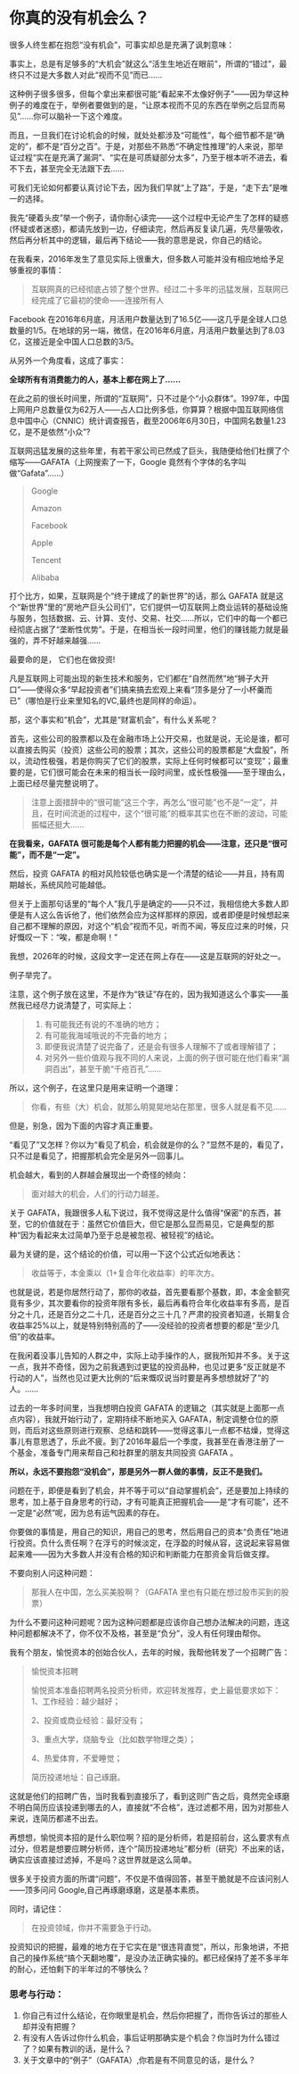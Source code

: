  # 你真的没有机会么？

很多人终生都在抱怨“没有机会”，可事实却总是充满了讽刺意味：

事实上，总是有足够多的“大机会”就这么“活生生地近在眼前”，所谓的“错过”，最终只不过是大多数人对此“视而不见”而已……

这种例子很多很多，但每个拿出来都很可能“看起来不太像好例子”——因为举这种例子的难度在于，举例者要做到的是，“让原本视而不见的东西在举例之后显而易见”……你可以脑补一下这个难度。

而且，一旦我们在讨论机会的时候，就处处都涉及“可能性”，每个细节都不是“确定的”，都不是“百分之百”。于是，对那些不熟悉“不确定性推理”的人来说，那举证过程“实在是充满了漏洞”、“实在是可质疑部分太多”，乃至于根本听不进去，看不下去，甚至完全无法跟下去……

可我们无论如何都要认真讨论下去，因为我们早就“上了路”，于是，“走下去”是唯一的选择。

我先“硬着头皮”举一个例子，请你耐心读完——这个过程中无论产生了怎样的疑惑(怀疑或者迷惑)，都请先放到一边，仔细读完，然后再反复读几遍，先尽量吸收，然后再分析其中的逻辑，最后再下结论——我的意思是说，你自己的结论。

在我看来，2016年发生了意见实际上很重大，但多数人可能并没有相应地给予足够重视的事情：

> 互联网真的已经彻底占领了整个世界。经过二十多年的迅猛发展，互联网已经完成了它最初的使命——连接所有人

Facebook 在2016年6月底，月活用户数量达到了16.5亿——这几乎是全球人口总数量的1/5。在地球的另一端，微信，在2016年6月底，月活用户数量达到了8.03亿，这接近是全中国人口总数的3/5。

从另外一个角度看，这成了事实：

**全球所有有消费能力的人，基本上都在网上了……**

在此之前的很长时间里，所谓的“互联网”，只不过是个“小众群体”。1997年，中国上网用户总数量仅为62万人——占人口比例多低，你算算？根据中国互联网络信息中国中心（CNNIC）统计调查报告，截至2006年6月30日，中国网名数量1.23亿，是不是依然“小众”?

互联网迅猛发展的这些年里，有若干家公司已然成了巨头，我随便给他们杜撰了个缩写——GAFATA（上网搜索了一下，Google 竟然有个字体的名字叫做“Gafata”……）

> Google
>
> Amazon
>
> Facebook
>
> Apple
>
> Tencent
>
> Alibaba

打个比方，如果，互联网是个“终于建成了的新世界”的话，那么 GAFATA 就是这个“新世界”里的“房地产巨头公司们”，它们提供一切互联网上商业运转的基础设施与服务，包括数据、云、计算、支付、交易、社交……所以，它们中的每一个都已经彻底占据了“垄断性优势”。于是，在相当长一段时间里，他们的赚钱能力就是最强的，弄不好越来越强……




最要命的是， 它们也在做投资!

凡是互联网上可能出现的新生技术和服务，它们都在“自然而然”地“狮子大开口”——使得众多“早起投资者”们搞来搞去宏观上来看“顶多是分了一小杯羹而已”（哪怕是行业来里知名的VC,最终也是同样的命运）。

那，这个事实和“机会”，尤其是“财富机会”，有什么关系呢？

首先，这些公司的股票都以及在金融市场上公开交易，也就是说，无论是谁，都可以直接去购买（投资）这些公司的股票；其次，这些公司的股票都是“大盘股”，所以，流动性极强，若是你购买了它们的股票，实际上任何时候都可以“变现”；最重要的是，它们很可能会在未来的相当长一段时间里，成长性极强——至于理由么，上面已经尽量完整说明了。

> 注意上面措辞中的“很可能”这三个字，再怎么“很可能”也不是“一定”，并且，在时间流逝的过程中，这个“很可能”的概率其实也在不断的波动，可能振幅还挺大……

**在我看来，GAFATA 很可能是每个人都有能力把握的机会——注意，还只是“很可能”，而不是“一定”。**

然后，投资 GAFATA 的相对风险较低也确实是一个清楚的结论——并且，持有周期越长，系统风险可能越低。

但关于上面那句话里的“每个人”我几乎是确定的——只不过，我相信绝大多数人即便是有人这么告诉他了，他们依然会应为这样那样的原因，或者即便是时候想起来自己都不理解的原因，对这个“机会”视而不见，听而不闻，等反应过来的时候，只好慨叹一下：“唉，都是命啊！”

我想，2026年的时候，这段文字一定还在网上存在——这是互联网的好处之一。

例子举完了。

注意，这个例子放在这里，不是作为“铁证”存在的，因为我知道这么个事实——虽然我已经尽力说清楚了，可实际上：

> 1. 有可能我还有说的不准确的地方；
> 2. 有可能我海域哦说的不完备的地方；
> 3. 即便我说清楚了说完备了，还是会有很多人理解不了或者理解错了；
> 4. 对另外一些价值观与我不同的人来说，上面的例子很可能在他们看来“漏洞百出”，甚至干脆“千疮百孔”……

所以，这个例子，在这里只是用来证明一个道理：

> 你看，有些（大）机会，就那么明晃晃地站在那里，很多人就是看不见……

但是，别急，因为下面的内容才真正重要。

“看见了”又怎样？你以为“看见了机会，机会就是你的么？”显然不是的，看见了，只不过是看见了，把握那机会完全是另外一回事儿。

机会越大，看到的人群越会展现出一个奇怪的倾向：

> 面对越大的机会，人们的行动力越差。

关于 GAFATA，我跟很多人私下说过，我不觉得这是什么值得“保密”的东西，甚至，它的价值就在于：虽然它价值巨大，但它是那么显而易见，它是典型的那种“因为看起来太过简单乃至于总是被忽视、被轻视”的结论。

最为关键的是，这个结论的价值，可以用一下这个公式近似地表达：

> 收益等于，本金乘以（1+复合年化收益率）的年次方。

也就是说，若是你居然行动了，那你的收益，首先要看那个基数，即，本金金额究竟有多少，其次要看你的投资年限有多长，最后再看符合年化收益率有多高，是百分之十几，还是百分之二十几，还是百分之三十几？严肃的投资者知道，长期复合收益率25%以上，就是特别特别高的了——没经验的投资者想要的都是“至少几倍”的收益率。

在我闲着没事儿告知的人群之中，实际上动手操作的人，据我所知并不多。关于这一点，我并不奇怪，因为之前我遇到过更猛的投资品种，也见过更多“反正就是不行动的人”，当然也见过更大比例的“后来慨叹说当时要是再多想想就好了”的人。……

过去的一年多时间里，当我想明白投资 GAFATA 的逻辑之（其实就是上面那一点点内容），我就开始行动了，定期持续不断地买入 GAFATA，制定调整仓位的原则，而后对这些原则进行观察、总结和跳转——觉得这事儿一点都不枯燥，觉得这事儿有意思透了，乐此不疲。到了2016年最后一个季度，我甚至在香港注册了一个基金，准备专门用来帮自己和社群里的朋友共同投资 GAFATA 。

**所以，永远不要抱怨“没机会”，那是另外一群人做的事情，反正不是我们。**

问题在于，即便是看到了机会，并不等于可以“自动掌握机会”，还是要加上持续的思考，加上基于自身思考的行动，才有可能真正把握机会——是“才有可能”，还不一定是“必然”呢，因为总有运气因素的存在。

你要做的事情是，用自己的知识，用自己的思考，然后用自己的资本“负责任”地进行投资。负什么责任啊？在浮亏的时候淡定，在浮盈的时候从容，这说起来容易做起来难——因为大多数人并没有合格的知识和判断能力在那资金背后做支撑。

不要向别人问这种问题：

> 那我人在中国，怎么买美股啊？（GAFATA 里也有只能在想过股市买到的股票）

为什么不要问这种问题呢？因为这种问题都是应该你自己想办法解决的问题，连这种问题都解决不了，你不仅不及格，甚至是“负分”，没人有任何理由帮你。

我有个朋友，愉悦资本的创始合伙人，去年的时候，我帮他转发了一个招聘广告：
> 愉悦资本招聘
>
> 愉悦资本准备招聘两名投资分析师，欢迎转发推荐，史上最低要求如下：
> 1、工作经验：越少越好；
>
> 2、投资或商业经验：最好没有；
>
> 3、重点大学，烧脑专业（比如数学物理之类）；
>
> 4、热爱体育，不爱睡觉；
>
> 简历投递地址：自己琢磨。

这就是他们的招聘广告，当时我看到直接乐了，看到这则广告之后，竟然完全琢磨不明白简历应该投递到哪去的人，直接就“不合格”，连过滤都不用，因为对那些人来说，连简历都递不出去。

再想想，愉悦资本招的是什么职位啊？招的是分析师，若是招前台，这么要求有点过分，但若是想要应聘分析师，连个“简历投递地址”都分析（研究）不出来的话，确实应该直接过滤掉，不是吗？这世界就是这么简单。

很多关于投资方面的所谓“问题”，不仅是不值得回答，甚至干脆就是不应该问别人——顶多问问 Google,自己再琢磨琢磨，这是基本素质。

同时，请记住：
> 在投资领域，你并不需要急于行动。

投资知识的把握，最难的地方在于它实在是“很违背直觉”，所以，形象地讲，不把自己的操作系统“搞个天翻地覆”，是没办法正确实操的。都已经保持了差不多半年的耐心，还怕剩下的半年过的不够快么？

### 思考与行动：
1. 你自己有过什么结论，在你眼里是机会，然后你把握了，而你告诉过的那些人却并没有把握？
2. 有没有人告诉过你什么机会，事后证明那确实是个机会？你当时为什么错过了？如果有教训的话，是什么？
3. 关于文章中的“例子”（GAFATA）,你若是有不同意见的话，是什么？
